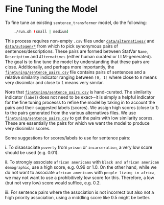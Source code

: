 # Fine Tuning the Model

To fine tune an existing  `sentence_transformer` model, do the following:

```bash
    ./run.sh (small | medium)
```

This process requires non-empty `.csv` files under [`data/alternatives/`](../data/alternatives/) and [`data/autogen/*`](../data/autogen_input/) from which to pick synonymous pairs of sentences/descriptions. These pairs are formed between StatVar `Name`, `Description` and `Alternatives` (either human curated or LLM-generated). The goal is to fine tune the model by understanding that these pairs are close. Additionally, and perhaps more importantly, the [`finetuning/sentence_pairs.csv`](../data/finetuning/sentence_pairs.csv) file contains pairs of sentences and a relative similarity indicator ranging between `[0, 1]` where close to `0` means very dissimilar and close to `1` means very similar. 

Nore that [`finetuning/sentence_pairs.csv`](../data/finetuning/sentence_pairs.csv) is hand-curated. The similarity indicator (`label`) does not need to be exact--it is simply a helpful indicator for the fine tuning processs to refine the model by taking in to account the pairs and their suggested labels (scores). We assign high scores (close to 1) to the pairs generated from the various alternatives files. We use [`finetuning/sentence_pairs.csv`](../data/finetuning/sentence_pairs.csv) to get the pairs with low similarity scores. These are essentially the pairs for which we want the model to produce very dissimilar scores.

Some suggestions for scores/labels to use for sentence pairs:

i. To disassociate `poverty` from `prison` or `incarceration`, a very low score should be used (e.g. 0.01).

ii. To strongly associate `african americans` with `black and african american demographic`, use a high score, e.g. 0.99 or 1.0. On the other hand, while we do not want to associate `african americans` with `people living in africa`, we may not want to use a prohibitively low score for this. Therefore, a low (but not very low) score would suffice, e.g. 0.2.

iii. For sentence pairs where the association is not incorrect but also not a high priority association, using a middling score like 0.5 might be better.